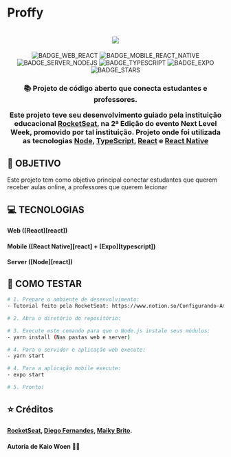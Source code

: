 # Proffy

<h1 align=center>
<img src="https://i.imgur.com/FvqXylb.png" />
</h1>

<div align="center">

![BADGE_WEB_REACT] ![BADGE_MOBILE_REACT_NATIVE] ![BADGE_SERVER_NODEJS] ![BADGE_TYPESCRIPT] ![BADGE_EXPO] ![BADGE_STARS]

</div>

<h3 align="center">

📚 Projeto de código aberto que conecta estudantes e professores.

Este projeto teve seu desenvolvimento guiado pela instituição educacional <a href="www.rocketseat.com">**RocketSeat**<a>, na 2ª Edição do evento Next Level Week, promovido por tal instituição. Projeto onde foi utilizada as tecnologias <a href="https://nodejs.org/en/">**Node**<a>, <a href="https://www.typescriptlang.org">**TypeScript**<a>, <a href="https://reactjs.org">**React**<a> e <a href="https://reactnative.dev">**React Native**<a>

</h3>

## **:dart: OBJETIVO**

Este projeto tem como objetivo principal conectar estudantes que querem receber aulas online, a professores que querem lecionar

## **:computer: TECNOLOGIAS**

#### **Web** ([React][react])
  
#### **Mobile** ([React Native][react] + [Expo][typescript])
  
#### **Server** ([Node][react])


## **:game_die: COMO TESTAR**

```sh
# 1. Prepare o ambiente de desenvolvimento:
- Tutorial feito pela RocketSeat: https://www.notion.so/Configurando-Ambiente-NLW-98a471ad3cb6448284b8ceed31c45767

# 2. Abra o diretório do repositório:

# 3. Execute este comando para que o Node.js instale seus módulos:
- yarn install (Nas pastas web e server)

# 4. Para o servidor e aplicação web execute:
- yarn start

# 4. Para a aplicação mobile execute:
- expo start

# 5. Pronto!
```

## :star: Créditos 

<h4> 
  
  <a href="https://www.instagram.com/rocketseat_oficial/">**RocketSeat**<a>, 
  <a href="https://www.instagram.com/dieegosf/">**Diego Fernande**s<a>,
  <a href="https://www.instagram.com/maykbrito/">**Maiky Brito**<a>.
  
<h4>

Autoria de Kaio Woen 👋🏽


<!-- Badges -->


[BADGE_WEB_REACT]: https://img.shields.io/badge/web-react-blue

[BADGE_MOBILE_REACT_NATIVE]: https://img.shields.io/badge/mobile-react%20native-blueviolet

[BADGE_EXPO]: https://img.shields.io/badge/mobile-expo-black

[BADGE_SERVER_NODEJS]: https://img.shields.io/badge/server-nodejs-important

[BADGE_STARS]: https://img.shields.io/github/stars/Woen8/Proffy.?style=social

[BADGE_TYPESCRIPT]: https://img.shields.io/badge/using-typescript-blue